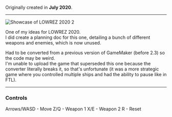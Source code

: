 Originally created in **July 2020**.

---

![Showcase of LOWREZ 2020 2](https://github.com/Klehrik/LOWREZ-2020-2.yyp/assets/78520710/6de8dd05-ef99-498a-9f87-2e0e1dffb1b7)


One of my ideas for LOWREZ 2020.  
I did create a planning doc for this one, detailing a bunch of different weapons and enemies, which is now unused.

Had to be converted from a previous version of GameMaker (before 2.3) so the code may be weird.  
I'm unable to upload the game that superseded this one because the converter literally breaks it, so that's unfortunate (it was a more strategic game where you controlled multiple ships and had the ability to pause like in FTL).

---

### Controls

Arrows/WASD - Move
Z/Q - Weapon 1
X/E - Weapon 2
R - Reset
